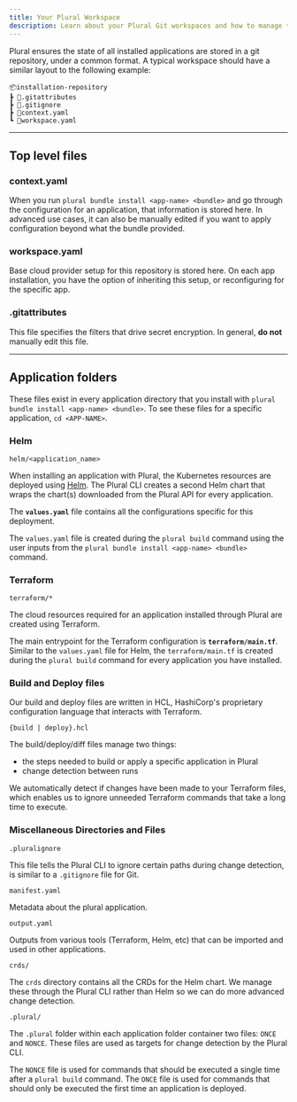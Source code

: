 ```yaml
---
title: Your Plural Workspace
description: Learn about your Plural Git workspaces and how to manage them.
---
```


Plural ensures the state of all installed applications are stored in a git repository, under a common format. A typical workspace should have a similar layout to the following example:

```
📦installation-repository
┣ 📜.gitattributes
┣ 📜.gitignore
┣ 📜context.yaml
┗ 📜workspace.yaml
```

---

## Top level files

### context.yaml

When you run `plural bundle install <app-name> <bundle>` and go through the configuration for an application, that information is stored here. In advanced use cases, it can also be manually edited if you want to apply configuration beyond what the bundle provided.

### workspace.yaml

Base cloud provider setup for this repository is stored here. On each app installation, you have the option of inheriting this setup, or reconfiguring for the specific app.

### .gitattributes

This file specifies the filters that drive secret encryption. In general, **do not** manually edit this file.

---

## Application folders

These files exist in every application directory that you install with `plural bundle install <app-name> <bundle>`. To see these files for a
specific application, `cd <APP-NAME>`.

### Helm

`helm/<application_name>`

When installing an application with Plural, the Kubernetes resources are deployed using [Helm](https://helm.sh/). The Plural CLI creates a second Helm chart that wraps the chart(s) downloaded from the Plural API for every application.

The **`values.yaml`** file contains all the configurations specific for this deployment.

The `values.yaml` file is created during the `plural build` command using the user inputs from the `plural bundle install <app-name> <bundle>` command.

### Terraform

`terraform/*`

The cloud resources required for an application installed through Plural are created using Terraform.

The main entrypoint for the Terraform configuration is **`terraform/main.tf`**. Similar to the `values.yaml` file for Helm, the `terraform/main.tf` is created during the `plural build` command for every application you have installed.

### Build and Deploy files

Our build and deploy files are written in HCL, HashiCorp's proprietary configuration language that interacts with Terraform.

`{build | deploy}.hcl`

The build/deploy/diff files manage two things:

- the steps needed to build or apply a specific application in Plural
- change detection between runs

We automatically detect if changes have been made to your Terraform files, which enables us to ignore unneeded Terraform commands that take a long time to execute.

### Miscellaneous Directories and Files

`.pluralignore`

This file tells the Plural CLI to ignore certain paths during change detection, is similar to a `.gitignore` file for Git.

`manifest.yaml`

Metadata about the plural application.

`output.yaml`

Outputs from various tools (Terraform, Helm, etc) that can be imported and used in other applications.

`crds/`

The `crds` directory contains all the CRDs for the Helm chart. We manage these through the Plural CLI rather than Helm so we can do more advanced change detection.

`.plural/`

The `.plural` folder within each application folder container two files: `ONCE` and `NONCE`. These files are used as targets for change detection by the Plural CLI.

The `NONCE` file is used for commands that should be executed a single time after a `plural build` command. The `ONCE` file is used for commands that should only be executed the first time an application is deployed.
